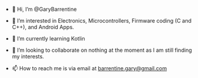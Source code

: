 - 👋 Hi, I’m @GaryBarrentine

- 👀 I’m interested in Electronics, Microcontrollers, Firmware coding (C and C++), and Android Apps.

- 🌱 I’m currently learning Kotlin

- 💞️ I’m looking to collaborate on nothing at the moment as I am still finding my interests.

- 📫 How to reach me is via email at barrentine.gary@gmail.com
